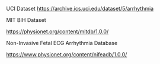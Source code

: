 UCI Dataset
https://archive.ics.uci.edu/dataset/5/arrhythmia

MIT BIH Dataset

https://physionet.org/content/mitdb/1.0.0/

Non-Invasive Fetal ECG Arrhythmia Database

https://www.physionet.org/content/nifeadb/1.0.0/
